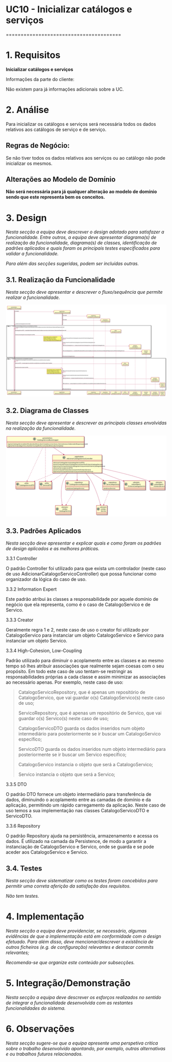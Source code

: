 # UC10 - Inicializar catálogos e serviços
=======================================

# 1. Requisitos

**Inicializar catálogos e serviços**

Informações da parte do cliente:

Não existem para já informações adicionais sobre a UC.

# 2. Análise

Para inicializar os catálogos e serviços será necessária todos os dados relativos aos catálogos de serviço e de serviço.

## Regras de Negócio:

Se não tiver todos os dados relativos aos serviços ou ao catálogo não pode inicializar os mesmos.

## Alterações ao Modelo de Domínio

**Não será necessária para já qualquer alteração ao modelo de domínio sendo que este representa bem os conceitos.**

# 3. Design

*Nesta secção a equipa deve descrever o design adotado para satisfazer a funcionalidade. Entre outros, a equipa deve apresentar diagrama(s) de realização da funcionalidade, diagrama(s) de classes, identificação de padrões aplicados e quais foram os principais testes especificados para validar a funcionalidade.*

*Para além das secções sugeridas, podem ser incluídas outras.*

## 3.1. Realização da Funcionalidade

*Nesta secção deve apresentar e descrever o fluxo/sequência que permite realizar a funcionalidade.*

![SD.svg](SD.svg)

## 3.2. Diagrama de Classes

*Nesta secção deve apresentar e descrever as principais classes envolvidas na realização da funcionalidade.*

![CD.svg](CD.svg)

## 3.3. Padrões Aplicados

*Nesta secção deve apresentar e explicar quais e como foram os padrões de design aplicados e as melhores práticas.*

3.3.1 Controller

O padrão Controller foi utilizado para que exista um controlador (neste caso de uso AdicionarCatalogoServicoController) que possa funcionar como organizador da lógica do caso de uso.

3.3.2 Information Expert

Este padrão atribui às classes a responsabilidade por aquele domínio de negócio que ela representa, como é o caso de CatalogoServico e de Servico.

3.3.3 Creator

Geralmente regra 1 e 2, neste caso de uso o creator foi utilizado por CatalogoServico para instanciar um objeto CatalogoServico e Servico para instanciar um objeto Servico.

3.3.4 High-Cohesion, Low-Coupling

Padrão utilizado para diminuir o acoplamento entre as classes e ao mesmo tempo só lhes atribuir associações que realmente sejam coesas com o seu propósito.
Em todo este caso de uso tentam-se restringir as responsabilidades próprias a cada classe e assim minimizar as associações ao necessário apenas.
Por exemplo, neste caso de uso:
> CatalogoServicoRepository, que é apenas um repositório de CatalogoServico, que vai guardar o(s) CatalogoServico(s) neste caso de uso;
>
> ServicoRepository, que é apenas um repositório de Servico, que vai guardar o(s) Servico(s) neste caso de uso;
> 
> CatalogoServicoDTO guarda os dados inseridos num objeto intermediário para posteriormente se ir buscar um CatalogoServico específico;
>
> ServicoDTO guarda os dados inseridos num objeto intermediário para posteriormente se ir buscar um Servico específico;
>
> CatalogoServico instancia o objeto que será a CatalogoServico;
>
> Servico instancia o objeto que será a Servico;

3.3.5 DTO

O padrão DTO fornece um objeto intermediário para transferência de dados, diminuindo o acoplamento entre as camadas de domínio e da aplicação, permitindo um rápido carregamento da aplicação.
Neste caso de uso temos a sua implementação nas classes CatalogoServicoDTO e ServicoDTO.

3.3.6 Repository

O padrão Repository ajuda na persistência, armazenamento e acessa os dados. É utilizado na camada da Persistence, de modo a garantir a instanciação de CatalogoServico e Servico, onde se guarda e se pode aceder aos CatalogoServico e Servico.

## 3.4. Testes
*Nesta secção deve sistematizar como os testes foram concebidos para permitir uma correta aferição da satisfação dos requisitos.*

*Não tem testes.*

# 4. Implementação

*Nesta secção a equipa deve providenciar, se necessário, algumas evidências de que a implementação está em conformidade com o design efetuado. Para além disso, deve mencionar/descrever a existência de outros ficheiros (e.g. de configuração) relevantes e destacar commits relevantes;*

*Recomenda-se que organize este conteúdo por subsecções.*

# 5. Integração/Demonstração

*Nesta secção a equipa deve descrever os esforços realizados no sentido de integrar a funcionalidade desenvolvida com as restantes funcionalidades do sistema.*

# 6. Observações

*Nesta secção sugere-se que a equipa apresente uma perspetiva critica sobre o trabalho desenvolvido apontando, por exemplo, outras alternativas e ou trabalhos futuros relacionados.*



